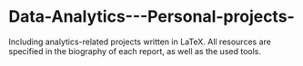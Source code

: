 # Data-Analytics---Personal-projects-
Including analytics-related projects written in LaTeX. All resources are specified in the biography of each report, as well as the used tools. 
